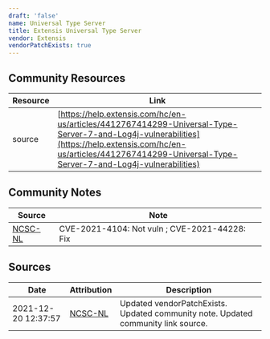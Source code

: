 ```yaml
---
draft: 'false'
name: Universal Type Server
title: Extensis Universal Type Server
vendor: Extensis
vendorPatchExists: true
---
```



## Community Resources
| Resource | Link |
| --- | --- |
| source | [https://help.extensis.com/hc/en-us/articles/4412767414299-Universal-Type-Server-7-and-Log4j-vulnerabilities](https://help.extensis.com/hc/en-us/articles/4412767414299-Universal-Type-Server-7-and-Log4j-vulnerabilities) |

## Community Notes
| Source | Note |
| --- | --- |
| [NCSC-NL](https://github.com/NCSC-NL/log4shell/blob/main/software/README.md) | CVE-2021-4104: Not vuln ; CVE-2021-44228: Fix </ul> |

## Sources
| Date | Attribution | Description |
| --- | --- | --- |
| 2021-12-20 12:37:57 | [NCSC-NL](https://github.com/NCSC-NL/log4shell/blob/main/software/README.md) | Updated vendorPatchExists. Updated community note. Updated community link source.  |
